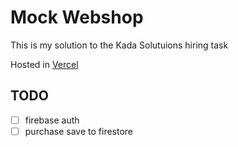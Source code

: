 # Mock Webshop

This is my solution to the Kada Solutuions hiring task

Hosted in [Vercel](https://kada.vercel.app)

## TODO

- [ ] firebase auth
- [ ] purchase save to firestore
